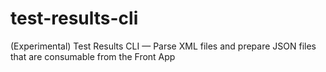 # test-results-cli
(Experimental) Test Results CLI — Parse XML files and prepare JSON files that are consumable from the Front App
